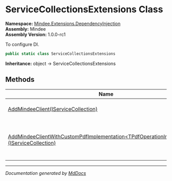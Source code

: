 ﻿<!--  
  <auto-generated>   
    The contents of this file were generated by a tool.  
    Changes to this file may be list if the file is regenerated  
  </auto-generated>   
-->

# ServiceCollectionsExtensions Class

**Namespace:** [Mindee.Extensions.DependencyInjection](../index.md)  
**Assembly:** Mindee  
**Assembly Version:** 1.0.0\-rc1

To configure DI.

```csharp
public static class ServiceCollectionsExtensions
```

**Inheritance:** object → ServiceCollectionsExtensions

## Methods

| Name                                                                                                                                                   | Description                                                                    |
| ------------------------------------------------------------------------------------------------------------------------------------------------------ | ------------------------------------------------------------------------------ |
| [AddMindeeClient(IServiceCollection)](methods/AddMindeeClient.md)                                                                                      | Configure the Mindee client in the DI.                                         |
| [AddMindeeClientWithCustomPdfImplementation\<TPdfOperationImplementation\>(IServiceCollection)](methods/AddMindeeClientWithCustomPdfImplementation.md) | Configure the Mindee client in the DI with your own custom pdf implementation. |

___

*Documentation generated by [MdDocs](https://github.com/ap0llo/mddocs)*

